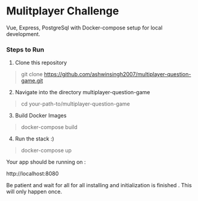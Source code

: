 # Mulitplayer Challenge
Vue, Express, PostgreSql with Docker-compose setup for local development.

### Steps to Run

1. Clone this repository

> git clone https://github.com/ashwinsingh2007/multiplayer-question-game.git

2. Navigate into the directory multiplayer-question-game

> cd your-path-to/multiplayer-question-game

3. Build Docker Images

> docker-compose build

4. Run the stack :)

> docker-compose up

Your app should be running on : 

http://localhost:8080

Be patient and wait for all for all installing and initialization is finished . This will only happen once.


